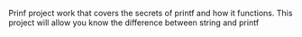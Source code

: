 Prinf project work that covers the secrets of printf and how it functions. This project will allow you know the difference between string and printf
